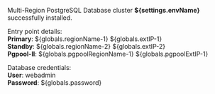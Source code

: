 Multi-Region PostgreSQL Database cluster **${settings.envName}** successfully installed.

Entry point details:    
**Primary**: ${globals.regionName-1} ${globals.extIP-1}   
**Standby**: ${globals.regionName-2} ${globals.extIP-2}    
**Pgpool-II**: ${globals.pgpoolRegionName-1} ${globals.pgpoolExtIP-1}    

Database credentials:   
**User**: webadmin    
**Password**: ${globals.password}  
